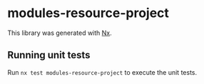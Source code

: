 # modules-resource-project

This library was generated with [Nx](https://nx.dev).

## Running unit tests

Run `nx test modules-resource-project` to execute the unit tests.
